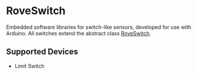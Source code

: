 # RoveSwitch
Embedded software libraries for switch-like sensors, developed for use with Arduino. All switches extend the abstract class [RoveSwitch](RoveSwitch.h).

## Supported Devices
 - Limit Switch